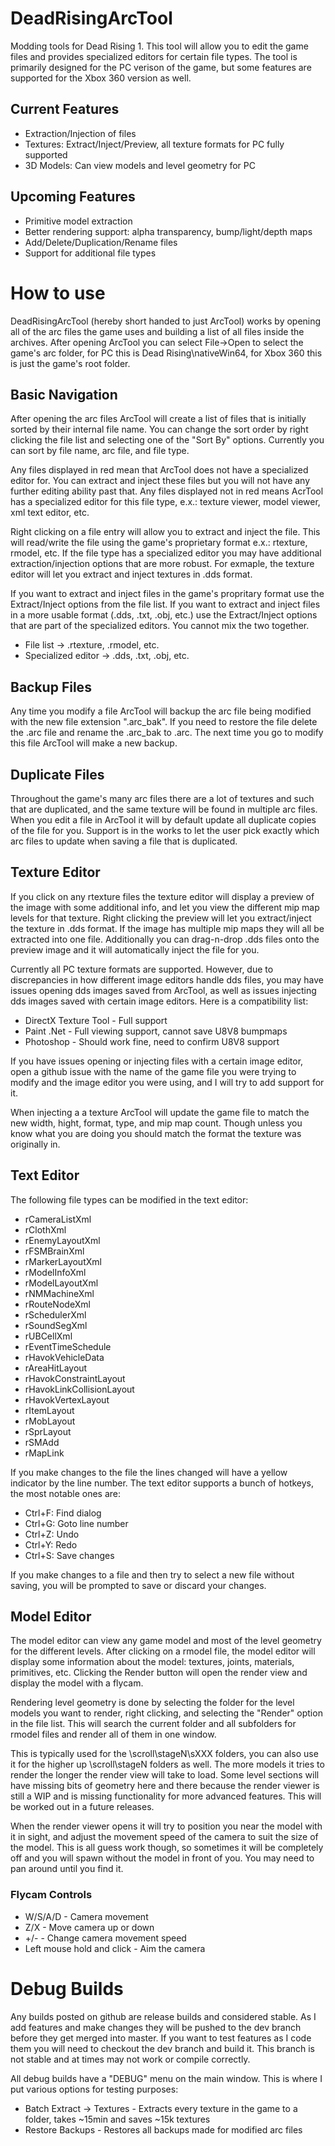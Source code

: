 # DeadRisingArcTool
Modding tools for Dead Rising 1. This tool will allow you to edit the game files and provides specialized editors for certain file types. The tool is primarily designed for the PC verison of the game, but some features are supported for the Xbox 360 version as well.

## Current Features
- Extraction/Injection of files
- Textures: Extract/Inject/Preview, all texture formats for PC fully supported
- 3D Models: Can view models and level geometry for PC

## Upcoming Features
- Primitive model extraction
- Better rendering support: alpha transparency, bump/light/depth maps
- Add/Delete/Duplication/Rename files
- Support for additional file types

# How to use
DeadRisingArcTool (hereby short handed to just ArcTool) works by opening all of the arc files the game uses and building a list of all files inside the archives. After opening ArcTool you can select File->Open to select the game's arc folder, for PC this is Dead Rising\nativeWin64, for Xbox 360 this is just the game's root folder.

## Basic Navigation
After opening the arc files ArcTool will create a list of files that is initially sorted by their internal file name. You can change the sort order by right clicking the file list and selecting one of the "Sort By" options. Currently you can sort by file name, arc file, and file type.

Any files displayed in red mean that ArcTool does not have a specialized editor for. You can extract and inject these files but you will not have any further editing ability past that. Any files displayed not in red means AcrTool has a specialized editor for this file type, e.x.: texture viewer, model viewer, xml text editor, etc.

Right clicking on a file entry will allow you to extract and inject the file. This will read/write the file using the game's proprietary format e.x.: rtexture, rmodel, etc. If the file type has a specialized editor you may have additional extraction/injection options that are more robust. For exmaple, the texture editor will let you extract and inject textures in .dds format. 

If you want to extract and inject files in the game's propritary format use the Extract/Inject options from the file list. If you want to extract and inject files in a more usable format (.dds, .txt, .obj, etc.) use the Extract/Inject options that are part of the specialized editors. You cannot mix the two together.
- File list -> .rtexture, .rmodel, etc.
- Specialized editor -> .dds, .txt, .obj, etc.

## Backup Files
Any time you modify a file ArcTool will backup the arc file being modified with the new file extension ".arc_bak". If you need to restore the file delete the .arc file and rename the .arc_bak to .arc. The next time you go to modify this file ArcTool will make a new backup.

## Duplicate Files
Throughout the game's many arc files there are a lot of textures and such that are duplicated, and the same texture will be found in multiple arc files. When you edit a file in ArcTool it will by default update all duplicate copies of the file for you. Support is in the works to let the user pick exactly which arc files to update when saving a file that is duplicated.

## Texture Editor
If you click on any rtexture files the texture editor will display a preview of the image with some additional info, and let you view the different mip map levels for that texture. Right clicking the preview will let you extract/inject the texture in .dds format. If the image has multiple mip maps they will all be extracted into one file. Additionally you can drag-n-drop .dds files onto the preview image and it will automatically inject the file for you.

Currently all PC texture formats are supported. However, due to discrepancies in how different image editors handle dds files, you may have issues opening dds images saved from ArcTool, as well as issues injecting dds images saved with certain image editors. Here is a compatibility list:
- DirectX Texture Tool - Full support
- Paint .Net - Full viewing support, cannot save U8V8 bumpmaps
- Photoshop - Should work fine, need to confirm U8V8 support

If you have issues opening or injecting files with a certain image editor, open a github issue with the name of the game file you were trying to modify and the image editor you were using, and I will try to add support for it.

When injecting a a texture ArcTool will update the game file to match the new width, hight, format, type, and mip map count. Though unless you know what you are doing you should match the format the texture was originally in.

## Text Editor
The following file types can be modified in the text editor:
- rCameraListXml
- rClothXml
- rEnemyLayoutXml
- rFSMBrainXml
- rMarkerLayoutXml
- rModelInfoXml
- rModelLayoutXml
- rNMMachineXml
- rRouteNodeXml
- rSchedulerXml
- rSoundSegXml
- rUBCellXml
- rEventTimeSchedule
- rHavokVehicleData
- rAreaHitLayout
- rHavokConstraintLayout
- rHavokLinkCollisionLayout
- rHavokVertexLayout
- rItemLayout
- rMobLayout
- rSprLayout
- rSMAdd
- rMapLink

If you make changes to the file the lines changed will have a yellow indicator by the line number. The text editor supports a bunch of hotkeys, the most notable ones are:
- Ctrl+F: Find dialog
- Ctrl+G: Goto line number
- Ctrl+Z: Undo
- Ctrl+Y: Redo
- Ctrl+S: Save changes

If you make changes to a file and then try to select a new file without saving, you will be prompted to save or discard your changes.

## Model Editor
The model editor can view any game model and most of the level geometry for the different levels. After clicking on a rmodel file, the model editor will display some information about the model: textures, joints, materials, primitives, etc. Clicking the Render button will open the render view and display the model with a flycam.

Rendering level geometry is done by selecting the folder for the level models you want to render, right clicking, and selecting the "Render" option in the file list. This will search the current folder and all subfolders for rmodel files and render all of them in one window. 

This is typically used for the \scroll\stageN\sXXX folders, you can also use it for the higher up \scroll\stageN folders as well. The more models it tries to render the longer the render view will take to load. Some level sections will have missing bits of geometry here and there because the render viewer is still a WIP and is missing functionality for more advanced features. This will be worked out in a future releases.

When the render viewer opens it will try to position you near the model with it in sight, and adjust the movement speed of the camera to suit the size of the model. This is all guess work though, so sometimes it will be completely off and you will spawn without the model in front of you. You may need to pan around until you find it.

### Flycam Controls
- W/S/A/D - Camera movement
- Z/X - Move camera up or down
- +/- - Change camera movement speed
- Left mouse hold and click - Aim the camera

# Debug Builds
Any builds posted on github are release builds and considered stable. As I add features and make changes they will be pushed to the dev branch before they get merged into master. If you want to test features as I code them you will need to checkout the dev branch and build it. This branch is not stable and at times may not work or compile correctly.

All debug builds have a "DEBUG" menu on the main window. This is where I put various options for testing purposes:
- Batch Extract -> Textures - Extracts every texture in the game to a folder, takes ~15min and saves ~15k textures
- Restore Backups - Restores all backups made for modified arc files
